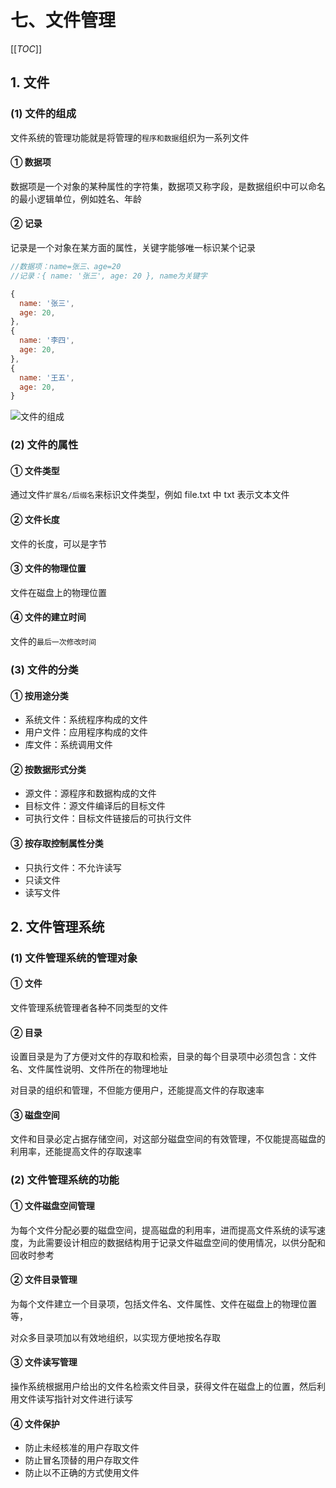 # 七、文件管理

[[_TOC_]]

## 1. 文件

### (1) 文件的组成

文件系统的管理功能就是将管理的`程序和数据`组织为一系列文件

#### ① 数据项

数据项是一个对象的某种属性的字符集，数据项又称字段，是数据组织中可以命名的最小逻辑单位，例如姓名、年龄

#### ② 记录

记录是一个对象在某方面的属性，关键字能够唯一标识某个记录

```javascript
//数据项：name=张三、age=20
//记录：{ name: '张三', age: 20 }, name为关键字

{
  name: '张三',
  age: 20,
},
{
  name: '李四',
  age: 20,
},
{
  name: '王五',
  age: 20,
}
```

![文件的组成]()

### (2) 文件的属性

#### ① 文件类型

通过文件`扩展名/后缀名`来标识文件类型，例如 file.txt 中 txt 表示文本文件

#### ② 文件长度

文件的长度，可以是字节

#### ③ 文件的物理位置

文件在磁盘上的物理位置

#### ④ 文件的建立时间

文件的`最后一次修改时间`

### (3) 文件的分类

#### ① 按用途分类

* 系统文件：系统程序构成的文件
* 用户文件：应用程序构成的文件
* 库文件：系统调用文件

#### ② 按数据形式分类

* 源文件：源程序和数据构成的文件
* 目标文件：源文件编译后的目标文件
* 可执行文件：目标文件链接后的可执行文件

#### ③ 按存取控制属性分类

* 只执行文件：不允许读写
* 只读文件
* 读写文件

## 2. 文件管理系统

### (1) 文件管理系统的管理对象

#### ① 文件

文件管理系统管理者各种不同类型的文件

#### ② 目录

设置目录是为了方便对文件的存取和检索，目录的每个目录项中必须包含：文件名、文件属性说明、文件所在的物理地址

对目录的组织和管理，不但能方便用户，还能提高文件的存取速率

#### ③ 磁盘空间

文件和目录必定占据存储空间，对这部分磁盘空间的有效管理，不仅能提高磁盘的利用率，还能提高文件的存取速率

### (2) 文件管理系统的功能

#### ① 文件磁盘空间管理

为每个文件分配必要的磁盘空间，提高磁盘的利用率，进而提高文件系统的读写速度，为此需要设计相应的数据结构用于记录文件磁盘空间的使用情况，以供分配和回收时参考

#### ② 文件目录管理

为每个文件建立一个目录项，包括文件名、文件属性、文件在磁盘上的物理位置等，

对众多目录项加以有效地组织，以实现方便地按名存取

#### ③ 文件读写管理

操作系统根据用户给出的文件名检索文件目录，获得文件在磁盘上的位置，然后利用文件读写指针对文件进行读写

#### ④ 文件保护

* 防止未经核准的用户存取文件
* 防止冒名顶替的用户存取文件
* 防止以不正确的方式使用文件
